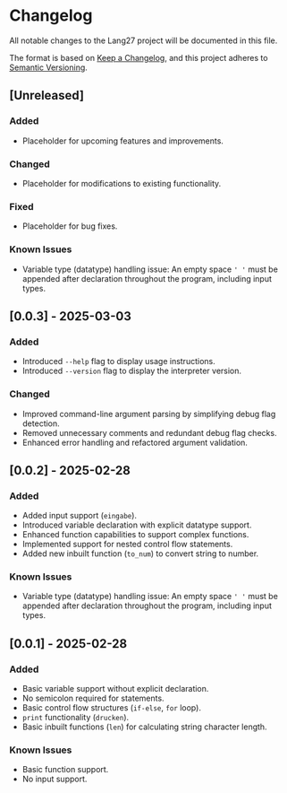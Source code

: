 # Changelog

All notable changes to the Lang27 project will be documented in this file.

The format is based on [Keep a Changelog](https://keepachangelog.com/en/1.0.0/), and this project adheres to [Semantic Versioning](https://semver.org/).

## [Unreleased]
### Added
- Placeholder for upcoming features and improvements.

### Changed
- Placeholder for modifications to existing functionality.

### Fixed
- Placeholder for bug fixes.

### Known Issues
- Variable type (datatype) handling issue: An empty space `' '` must be appended after declaration throughout the program, including input types.


## [0.0.3] - 2025-03-03
### Added
- Introduced `--help` flag to display usage instructions.
- Introduced `--version` flag to display the interpreter version.

### Changed
- Improved command-line argument parsing by simplifying debug flag detection.
- Removed unnecessary comments and redundant debug flag checks.
- Enhanced error handling and refactored argument validation.

## [0.0.2] - 2025-02-28
### Added
- Added input support (`eingabe`).
- Introduced variable declaration with explicit datatype support.
- Enhanced function capabilities to support complex functions.
- Implemented support for nested control flow statements.
- Added new inbuilt function (`to_num`) to convert string to number.

### Known Issues
- Variable type (datatype) handling issue: An empty space `' '` must be appended after declaration throughout the program, including input types.

## [0.0.1] - 2025-02-28
### Added
- Basic variable support without explicit declaration.
- No semicolon required for statements.
- Basic control flow structures (`if-else`, `for` loop).
- `print` functionality (`drucken`).
- Basic inbuilt functions (`len`) for calculating string character length.

### Known Issues
- Basic function support.
- No input support.

